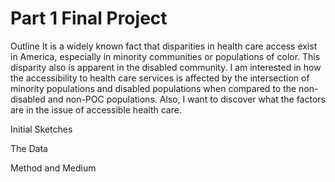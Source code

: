 # Part 1 Final Project

Outline
It is a widely known fact that disparities in health care access exist in America, especially in minority communities or populations of color. This disparity also is apparent in the disabled community. I am interested in how the accessibility to health care services is affected by the intersection of minority populations and disabled populations when compared to the non-disabled and non-POC populations. Also, I want to discover what the factors are in the issue of accessible health care.

Initial Sketches


The Data


Method and Medium

